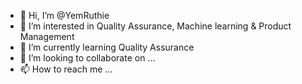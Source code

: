 - 👋 Hi, I’m @YemRuthie
- 👀 I’m interested in Quality Assurance, Machine learning & Product Management
- 🌱 I’m currently learning Quality Assurance
- 💞️ I’m looking to collaborate on ...
- 📫 How to reach me ...

<!---
YemRuthie/YemRuthie is a ✨ special ✨ repository because its `README.md` (this file) appears on your GitHub profile.
You can click the Preview link to take a look at your changes.
--->
